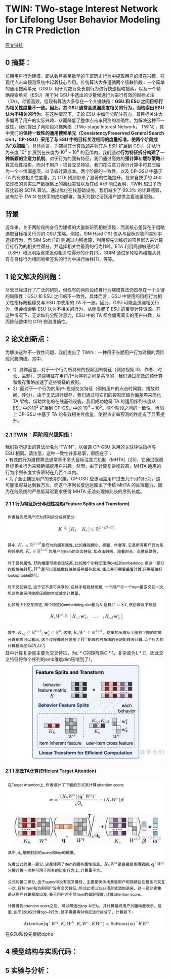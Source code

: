 # TWIN: TWo-stage Interest Network for Lifelong User Behavior Modeling in CTR Prediction
[原文链接]()
## 0 摘要：
长期用户行为建模，即从数月甚至数年的丰富历史行为中提取用户的潜在兴趣，在现代点击率预测系统中起着核心作用。传统算法大多遵循两个级联阶段：一个简单的通用搜索单元（GSU）用于对数万条长期行为进行快速粗略搜索，以及一个精确搜索单元（ESU）用于对 GSU 中选出的少量候选行为进行有效的目标关注（TA）。尽管高效，但现有算法大多存在一个关键缺陷：**GSU 和 ESU 之间目标行为相关性度量不一致。因此，其 GSU 通常会遗漏高度相关的行为，而检索出 ESU 认为不相关的行为**。在这种情况下，无论 ESU 中如何分配注意力，其目标关注大多偏离了用户的实际兴趣，从而降低了整体点击率预测的准确性。为解决这种不一致性，我们提出了两阶段兴趣网络（TWo-stage Interest Network， TWIN），其中我们的**保持一致性的通用搜索单元（ConsistencyPreserved General Search Unit，CP-GSU）采用了与 ESU 中的目标关注相同的度量标准，使两个阶段成为“双胞胎”**。具体而言，为突破其计算瓶颈并将其从 ESU 扩展到 GSU，即从行为长度 $10^2$ 扩展到在长度为 $10^4 - 10^5$ 的范围内，我们通过**行为特征拆分构建了一种新颖的注意力机制**。对于行为的固有特征，我们通过高效的**预计算**和**缓存策略**计算其线性投影。而对于用户 - 项目交叉特征，我们在注意力得分计算中将其压缩为一个一维偏差项，以节省计算成本。两个阶段的一致性，以及 CP-GSU 中基于 TA 的有效相关性度量，为 CTR 预测带来了显著的性能提升。在来自快手的 460 亿规模的真实生产数据集上的离线实验以及在线 A/B 测试表明，TWIN 超过了所有比较的 SOTA 算法。通过优化在线基础设施，我们减少了 99.3% 的计算瓶颈，这有助于 TWIN 在快手的成功部署，每天为数亿活跃用户提供主要流量服务。

## 背景
近年来，关于两阶段终身行为建模的大量新研究相继涌现，而其核心差异在于粗略选取目标相关行为的 GSU 策略。例如，SIM Hard [19] 仅从与目标对象同类别中选择行为，而 SIM Soft [19] 则通过内积运算，利用预先训练好的项目嵌入来计算目标行为的相关性得分，并选择相关性最高的行为[19]。ETA 利用局部敏感哈希（LSH）和汉明距离来近似相关性得分的计算[3]。SDIM 通过多轮哈希碰撞从具有与目标行为相同哈希签名的行为中进行抽样[1]，等等。

## 1 论文解决的问题：
尽管已经进行了广泛的研究，但现有的两阶段终身行为建模算法仍然存在一个关键的局限性：GSU 和 ESU 之间的不一致性。具体而言，GSU 中使用的目标行为相关性指标既粗糙又与 ESU 中使用的 TA 不一致。因此，GSU 可能会遗漏相关行为，但会检索到 ESU 认为不相关的行为，从而浪费了 ESU 的宝贵计算资源。在这种情况下，无论如何分配注意力，ESU 中的 TA 都会偏离真实的用户兴趣，从而降低整体的 CTR 预测准确性。

## 2 论文创新点：
为解决这种不一致性问题，我们提出了 TWIN：一种用于长期用户行为建模的两阶段兴趣网络。其中，
* 1）具体而言，对于一个行为所具有的视频固有特征（例如视频 ID、作者、时长、主题），这些特征在用户/行为序列之间是共享的，我们通过高效的预计算和缓存策略加速了这些特征的投影。
* 2）而对于一个行为的用户-视频交叉特征（例如用户的点击时间戳、播放时间、评分），由于无法进行缓存，我们通过将它们的投影压缩为偏差项来简化 TA 架构。借助优化的在线基础设施，我们成功地将 TA 的适用序列长度从 ESU 中的$10^2$  扩展到 CP-GSU 中的 $10^4 - 10^5$。两个阶段之间的一致性，再加上 CP-GSU 中基于 TA 的有效相关性度量，使得点击率预测的性能有了显著提升。

### 2.1 TWIN：两阶段兴趣网络：
我们将所提出的算法命名为“TWIN”，以强调 CP-GSU 采用的关联评估指标与 ESU 相同。请注意，这种一致性并非易事，原因在于：  
• 有效的行为建模算法通常基于多头目标注意力机制（MHTA）[25]，它通过强调目标相关行为来精确捕捉用户兴趣。然而，由于计算复杂度较高，MHTA 适用的行为序列长度大多限制在几百个以内。  
• 为了全面捕捉用户的长期兴趣，CP-GSU 应该涵盖用户过去几个月的行为，这可能很容易达到数万次。而这个序列长度远远超出了传统 MHTA 的处理能力，因为在线系统的严格低延迟要求使得 MHTA 无法处理如此长的序列长度。  
#### 2.1.1 行为特征拆分与线性投影(Feature Splits and Transform)
![输入图片说明](/imgs/2025-07-21/TWyTHHAamyU1JUgM.png)
其中计算复杂度主要为交叉特征，为$L*C$的矩阵乘$C*1$，复杂度为$L*C$，因此交叉特征将每个序列的emb维度dim压缩到了1。
![输入图片说明](/imgs/2025-07-21/oHFNkec453JGy7ie.png)
#### 2.1.1 高效TA计算(Efficient Target Attention)
![输入图片说明](/imgs/2025-07-21/I64fedFnChw3ujDf.png)
在$GSU$阶段先根据$alpha$

## 4 模型结构与实现代码：


## 5 实验与分析：

<!--stackedit_data:
eyJoaXN0b3J5IjpbMjA3OTQ1NTg1MSwtMTM2NjYzOTY4LC0xNT
E1NDE2NTQwLDEyNjU2NDE2ODIsMTc1MDEwNDMxNSwxNzE2NjIy
OTU5LDE0MzYwNzE2NzUsMTY1MDE0MjY4NCw3ODg0MDg1NjAsOT
g0MjkzOTc5LC0xMjgzMTgxMDg1LC0xNzEzMDkwMzE2XX0=
-->